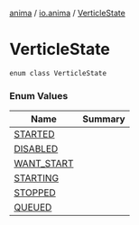 [anima](../../index.md) / [io.anima](../index.md) / [VerticleState](./index.md)

# VerticleState

`enum class VerticleState`

### Enum Values

| Name | Summary |
|---|---|
| [STARTED](-s-t-a-r-t-e-d.md) |  |
| [DISABLED](-d-i-s-a-b-l-e-d.md) |  |
| [WANT_START](-w-a-n-t_-s-t-a-r-t.md) |  |
| [STARTING](-s-t-a-r-t-i-n-g.md) |  |
| [STOPPED](-s-t-o-p-p-e-d.md) |  |
| [QUEUED](-q-u-e-u-e-d.md) |  |
